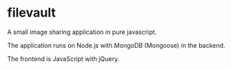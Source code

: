 # filevault
A small image sharing application in pure javascript.

The application runs on Node.js with MongoDB (Mongoose) in the backend.

The frontend is JavaScript with jQuery.


